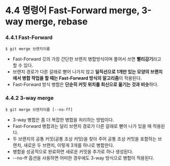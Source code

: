 # 4.4 명령어 Fast-Forward merge, 3-way merge, rebase

### 4.4.1 Fast-Forward

    $ git merge 브랜치이름

* Fast-Forward 깃의 가장 간단한 브랜치 병합방식이며 풀어서 쓰면 **빨리감기**라고 할 수 있다. 
* 브랜치 경로가 다른 갈래로 뻗어 나가지 않고 **일직선으로 1개만 있는 모양의 브랜치에서 병합 작업을 할 때는 Fast-Forward 방식의 알고리즘**이 적용된다.
* Fast-Forward 방식 병합은 **단순히 커밋 위치를 최신으로 옮기는 것과 비슷**하다. 

### 4.4.2 3-way merge

    $ git merge 브랜치이름 [--no-ff]

* 3-way 병합은 좀 더 복잡한 병합을 처리하는 방법이다.
* Fast-Forward 병합과는 달리 브랜치 경로가 다른 갈래로 뻗어 나가 있을 때 적용된다.
* 두 브랜치의 공통 커밋(공통 조상 커밋)을 찾아 주어 공통 조상 커밋을 포함하는 브랜치, 새로운 두 브랜치, 이렇게 3개를 하나로 병합한다.
* 병합을 성공적으로 완료하면 새로운 커밋을 추가로 하나 생성된다.
* --no-ff 옵션을 사용하면 어떠한 경우에도 3-way 방식으로 병합이 적용된다.
